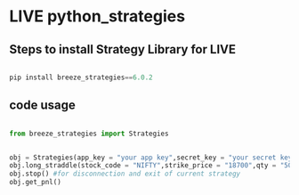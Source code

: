 # LIVE  python_strategies

## Steps to install Strategy Library for LIVE


```python

pip install breeze_strategies==6.0.2

```


## code usage

```python

from breeze_strategies import Strategies


obj = Strategies(app_key = "your app key",secret_key = "your secret key",api_session = "your api session",max_profit = "your max profit",max_loss = "your max loss")
obj.long_straddle(stock_code = "NIFTY",strike_price = "18700",qty = "50",expiry_date = "2023-06-15T06:00:00.000Z")
obj.stop() #for disconnection and exit of current strategy
obj.get_pnl()

```

